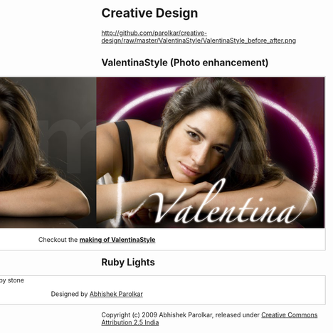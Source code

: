 Creative Design
================

http://github.com/parolkar/creative-design/raw/master/ValentinaStyle/ValentinaStyle_before_after.png

ValentinaStyle (Photo enhancement)
----------------------------------
<div style="width:1024px; padding:1px; border:1px solid silver; float:right; margin:0 0 1em 2em; background:white">
  <img src="http://github.com/parolkar/creative-design/raw/master/ValentinaStyle/ValentinaStyle_before_after.png" alt="Valentina: before and after" />
  <p style="text-align:center">Checkout the <a href="http://github.com/parolkar/creative-design/raw/master/ValentinaStyle/MakingOfValentinaStyle.png" title="MakingOfValentina"><b>making of ValentinaStyle</b></a></p>
</div>



Ruby Lights
-----------
<div style="width:1024px; padding:1px; border:1px solid silver; float:right; margin:0 0 1em 2em; background:white">
  <img src="http://i36.tinypic.com/afgaop.jpg" alt="My Wallpaper design from reflection of ruby stone" />
  <p style="text-align:center">Designed by <a href="http://abhishek.parolkar.com" title="Parolkar">Abhishek Parolkar</a></p>
</div>


Copyright (c) 2009 Abhishek Parolkar, released under <a href='http://creativecommons.org/licenses/by/2.5/in/' > Creative Commons Attribution 2.5 India</a>
